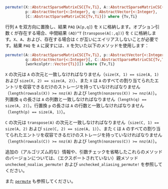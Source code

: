 ```julia
permute!(X::AbstractSparseMatrixCSC{Tv,Ti}, A::AbstractSparseMatrixCSC{Tv,Ti},
         p::AbstractVector{<:Integer}, q::AbstractVector{<:Integer},
         [C::AbstractSparseMatrixCSC{Tv,Ti}]) where {Tv,Ti}
```

行列 `A` を双方向に置換し、結果 `PAQ` (`A[p,q]`) を `X` に格納します。オプション引数 `C` が存在する場合、中間結果 `(AQ)^T` (`transpose(A[:,q])`) を `C` に格納します。`X`、`A`、および、存在する場合は `C` が互いにエイリアスしないことが必要です。結果 `PAQ` を `A` に戻すには、`X` を欠いた以下のメソッドを使用します：

```julia
permute!(A::AbstractSparseMatrixCSC{Tv,Ti}, p::AbstractVector{<:Integer},
         q::AbstractVector{<:Integer}[, C::AbstractSparseMatrixCSC{Tv,Ti},
         [workcolptr::Vector{Ti}]]) where {Tv,Ti}
```

`X` の次元は `A` の次元と一致しなければなりません（`size(X, 1) == size(A, 1)` および `size(X, 2) == size(A, 2)`）、また `X` は `A` のすべての割り当てられたエントリを収容できるだけのストレージを持っていなければなりません（`length(rowvals(X)) >= nnz(A)` および `length(nonzeros(X)) >= nnz(A)`）。列置換 `q` の長さは `A` の列数と一致しなければなりません（`length(q) == size(A, 2)`）。行置換 `p` の長さは `A` の行数と一致しなければなりません（`length(p) == size(A, 1)`）。

`C` の次元は `transpose(A)` の次元と一致しなければなりません（`size(C, 1) == size(A, 2)` および `size(C, 2) == size(A, 1)`）、また `C` は `A` のすべての割り当てられたエントリを収容できるだけのストレージを持っていなければなりません（`length(rowvals(C)) >= nnz(A)` および `length(nonzeros(C)) >= nnz(A)`）。

追加の（アルゴリズム的な）情報や、引数チェックを省略したこれらのメソッドのバージョンについては、（エクスポートされていない）親メソッド `unchecked_noalias_permute!` および `unchecked_aliasing_permute!` を参照してください。

また [`permute`](@ref) も参照してください。
